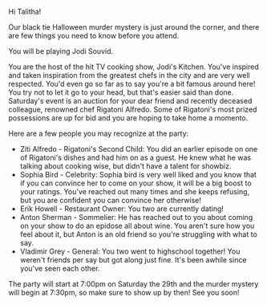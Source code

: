 Hi Talitha!

Our black tie Halloween murder mystery is just around the corner, and there are few things you need to know before you attend.

You will be playing Jodi Souvid.

You are the host of the hit TV cooking show, Jodi's Kitchen. You've inspired and taken inspiration from the greatest chefs in the city and are very well respected. You'd even go so far as to say you're a bit famous around here! You try not to let it go to your head, but that's easier said than done. Saturday's event is an auction for your dear friend and recently deceased colleague, renowned chef Rigatoni Alfredo. Some of Rigatoni's most prized possessions are up for bid and you are hoping to take home a momento.

Here are a few people you may recognize at the party:

- Ziti Alfredo - Rigatoni's Second Child: You did an earlier episode on one of Rigatoni's dishes and had him on as a guest. He knew what he was talking about cooking wise, but didn't have a talent for showbiz.
- Sophia Bird - Celebrity: Sophia bird is very well liked and you know that if you can convince her to come on your show, it will be a big boost to your ratings. You've reached out many times and she keeps refusing, but you are confident you can convince her otherwise!
- Erik Howell - Restaurant Owner: You two are currently dating!
- Anton Sherman - Sommelier: He has reached out to you about coming on your show to do an epidose all about wine. You aren't sure how you feel about it, but Anton is an old friend so you're struggling with what to say.
- Vladimir Grey - General: You two went to highschool together! You weren't friends per say but  got along just fine. It's been awhile since you've seen each other.

The party will start at 7:00pm on Saturday the 29th and the murder mystery will begin at 7:30pm, so make sure to show up by then! See you soon!